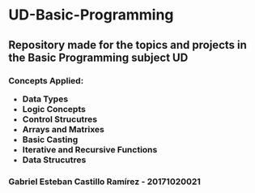 # UD-Basic-Programming
<h2>Repository made for the topics and projects in the Basic Programming subject UD</h2>
<h3>Concepts Applied:
	<ul>
	  <li>Data Types</li>
	  <li>Logic Concepts</li>
	  <li>Control Strucutres</li>
	  <li>Arrays and Matrixes</li>
	  <li>Basic Casting</li>
	  <li>Iterative and Recursive Functions</li>
	  <li>Data Strucutres</li>
	</ul>	
</h3>
<h3>Gabriel Esteban Castillo Ramírez - 20171020021</h3>
